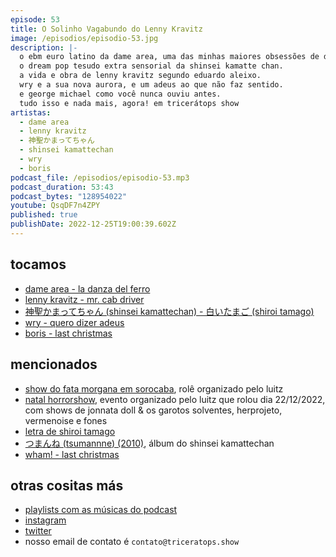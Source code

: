 ```yaml
---
episode: 53
title: O Solinho Vagabundo do Lenny Kravitz
image: /episodios/episodio-53.jpg
description: |-
  o ebm euro latino da dame area, uma das minhas maiores obsessões de de 2022.
  o dream pop tesudo extra sensorial da shinsei kamatte chan.
  a vida e obra de lenny kravitz segundo eduardo aleixo.
  wry e a sua nova aurora, e um adeus ao que não faz sentido.
  e george michael como você nunca ouviu antes.
  tudo isso e nada mais, agora! em tricerátops show
artistas:
  - dame area
  - lenny kravitz
  - 神聖かまってちゃん
  - shinsei kamattechan
  - wry
  - boris
podcast_file: /episodios/episodio-53.mp3
podcast_duration: 53:43
podcast_bytes: "128954022"
youtube: QsqDF7n4ZPY
published: true
publishDate: 2022-12-25T19:00:39.602Z
---
```

## tocamos
* [dame area - la danza del ferro](https://www.youtube.com/watch?v=BxUlTOW06KU)
* [lenny kravitz - mr. cab driver](https://www.youtube.com/watch?v=KEZwKsBE6QQ)
* [ 神聖かまってちゃん (shinsei kamattechan) - 白いたまご (shiroi tamago)](https://www.youtube.com/watch?v=PGQfyyk7JCw)
* [wry - quero dizer adeus](https://www.youtube.com/watch?v=aOlZbHiaue0)
* [boris - last christmas](https://www.youtube.com/watch?v=6U8hW4Tebqg)

## mencionados
* [show do fata morgana em sorocaba](https://www.instagram.com/p/ClOl4CiO690/), rolê organizado pelo luitz
* [natal horrorshow](https://www.instagram.com/p/ClZAmZKu53l/), evento organizado pelo luitz que rolou dia 22/12/2022, com shows de jonnata doll & os garotos solventes, herprojeto, vermenoise e fones
* [letra de shiroi tamago](https://genius.com/Shinsei-kamattechan-shiroi-tamago-lyrics)
* [つまんね (tsumannne) (2010)](https://open.spotify.com/album/0L6mZK9XFXYOVeayI1t4A5), álbum do shinsei kamattechan
* [wham! - last christmas](https://www.youtube.com/watch?v=E8gmARGvPlI)

## otras cositas más
* [playlists com as músicas do podcast](https://www.triceratops.show/playlists/)
* [instagram](https://www.instagram.com/triceratops.show/)
* [twitter](https://twitter.com/TriceratopsShow/)
* nosso email de contato é `contato@triceratops.show`
